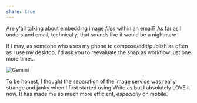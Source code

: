 ```yaml
---
share: true
---
```

Are y'all talking about embedding image *files* within an email? As far as I understand email, technically, that sounds like it would be a nightmare. 

If I may, as someone who uses my phone to compose/edit/publish as often as I use my desktop, I'd ask you to reevaluate the snap.as workflow just one more time...

![Gemini](https://i.snap.as/wenaR8yS.png)

To be honest, I thought the separation of the image service was really strange and janky when I first started using Write.as but I absolutely LOVE it now. It has made me so much more efficient, *especially* on mobile. 